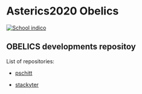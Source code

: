 # Asterics2020 Obelics

[![School indico](https://www.asterics2020.eu/sites/default/files/pictures/asterics.png)](https://indico.in2p3.fr/event/14227/)


## OBELICS developments repositoy

List of repositories:

- [pschitt](../../../pschitt)

- [stackyter](../../../stackyter)

